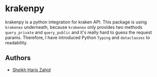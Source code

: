 # krakenpy

krakenpy is a python integration for kraken API. This package is using `krakenex` underneath, because `krakenex` only provides two methods `query_private` and `query_public` and it's really hard to guess the request params. Therefore, I have introduced Python `Typing` and `dataclasses` to readability.

## Authors

- [Sheikh Haris Zahid](https://github.com/sheikhharis50)
